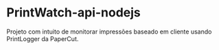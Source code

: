 # PrintWatch-api-nodejs
Projeto com intuito de monitorar impressões baseado em cliente usando PrintLogger da PaperCut. 
